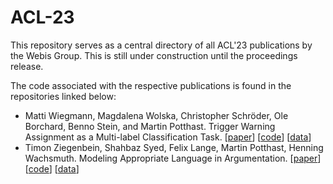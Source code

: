 # ACL-23
This repository serves as a central directory of all ACL'23 publications by the Webis Group. This is still under construction until the proceedings release. 

The code associated with the respective publications is found in the repositories linked below:

* Matti Wiegmann, Magdalena Wolska, Christopher Schröder, Ole Borchard, Benno Stein, and Martin Potthast. Trigger Warning Assignment as a Multi-label Classification Task. [[paper](https://webis.de/publications.html?q=wiegmann_2023a)] [[code](https://github.com/MattiWe/acl23-trigger-warning-assignment)] [[data](https://doi.org/10.5281/zenodo.7976807)]
* Timon Ziegenbein, Shahbaz Syed, Felix Lange, Martin Potthast, Henning Wachsmuth. Modeling Appropriate Language in Argumentation. [[paper](#)] [[code](https://github.com/timonziegenbein/appropriateness-corpus)] [[data](https://github.com/timonziegenbein/appropriateness-corpus/blob/main/data/appropriateness-corpus/appropriateness_corpus_conservative.csv)]
